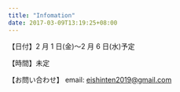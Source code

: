 ```yaml
---
title: "Infomation"
date: 2017-03-09T13:19:25+08:00
---
```


<!-- ### 基本情報 -->

<!-- ここにコンテンツを追加 **ここにコンテンツを追加** [ここにコンテンツを追加](https://gohugo.io) -->

【日付】2 月 1 日(金)〜2 月 6 日(水)予定

【時間】未定

【お問い合わせ】
email: eishinten2019@gmail.com

<!-- 会場】[新宿眼科画廊](https://www.gankagarou.com/)

[【アクセス】](https://docs.wixstatic.com/ugd/5b2301_f502b52dfd0048b8a7f02373ea213e6b.pdf)
![アクセス](img/見取り図.jpg)
【会場見取り図】
![会場見取り図](/img/map.png) -->
